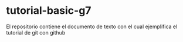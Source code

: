 # tutorial-basic-g7
El repositorio contiene el documento de texto con el cual ejemplifica el tutorial de git con github
